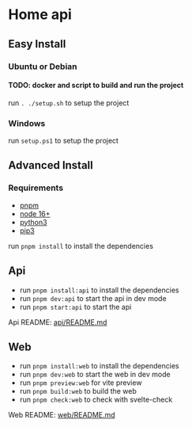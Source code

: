 # Home api

## Easy Install

### Ubuntu or Debian

#### TODO: docker and script to build and run the project

run `. ./setup.sh` to setup the project

### Windows

run `setup.ps1` to setup the project

## Advanced Install

### Requirements

- [pnpm](https://pnpm.io/installation)
- [node 16+](https://nodejs.org/en/)
- [python3](https://www.python.org/downloads/)
- [pip3](https://pip.pypa.io/en/stable/installation/)

run `pnpm install` to install the dependencies

## Api

- run `pnpm install:api` to install the dependencies
- run `pnpm dev:api` to start the api in dev mode
- run `pnpm start:api` to start the api

Api README: [api/README.md](api/README.md)

## Web

- run `pnpm install:web` to install the dependencies
- run `pnpm dev:web` to start the web in dev mode
- run `pnpm preview:web` for vite preview
- run `pnpm build:web` to build the web
- run `pnpm check:web` to check with svelte-check

Web README: [web/README.md](web/README.md)
